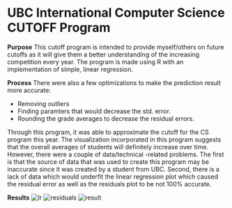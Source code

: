 # UBC International Computer Science CUTOFF Program

**Purpose**
This cutoff program is intended to provide myself/others on future cutoffs as it will give them a better understanding of the increasing competition every year.
The program is made using R with an implementation of simple, linear regression. 


**Process**
There were also a few optimizations to make the prediction result more accurate: 
- Removing outliers 
- Finding paramters that would decrease the std. error.
- Rounding the grade averages to decrease the residual errors.

Through this program, it was able to approximate the cutoff for the CS program this year. The visualization incorporated in this program suggests that the overall averages of students will definitely increase over time.
However, there were a couple of data/technical -related problems. The first is that the source of data that was used to create this program may be inaccurate since it was created by a student from UBC. 
Second, there is a lack of data which would underfit the linear regression plot which caused the residual error as well as the residuals plot to be not 100% accurate.

**Results** 
![lr](https://github.com/JohnKang0720/cutoff-program/assets/76849492/470346f6-f230-4dd4-9083-82527b9c9faa)
![residuals](https://github.com/JohnKang0720/cutoff-program/assets/76849492/0de6efa0-a2d0-4e9c-80fa-1a658ece1c56)
![result](https://github.com/JohnKang0720/cutoff-program/assets/76849492/3763fc41-95e1-44f8-b8fd-ab968d8c65eb)
